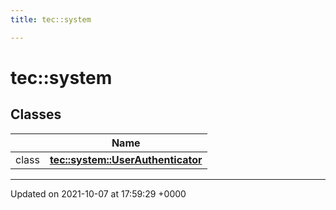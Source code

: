 ```yaml
---
title: tec::system

---
```


# tec::system



## Classes

|                | Name           |
| -------------- | -------------- |
| class | **[tec::system::UserAuthenticator](/engine/Classes/classtec_1_1system_1_1_user_authenticator/)**  |






-------------------------------

Updated on 2021-10-07 at 17:59:29 +0000